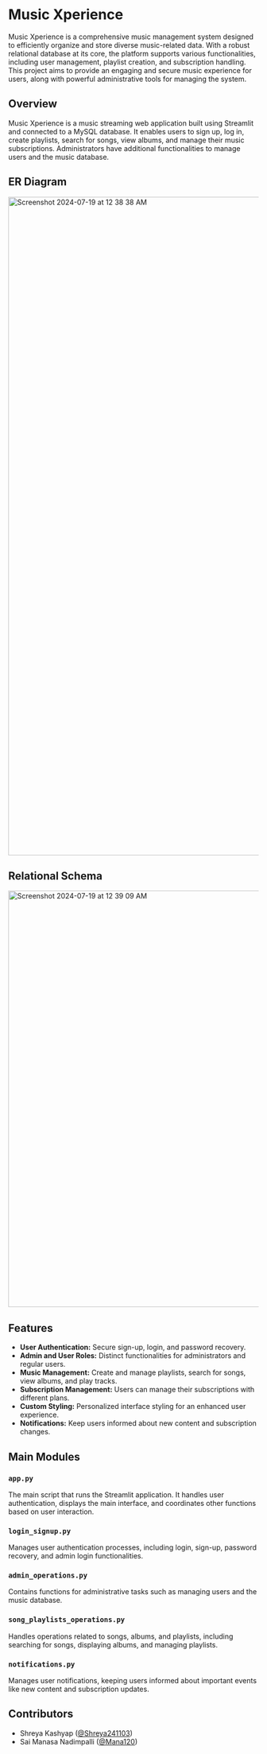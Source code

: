 # Music Xperience

Music Xperience is a comprehensive music management system designed to efficiently organize and store diverse music-related data. With a robust relational database at its core, the platform supports various functionalities, including user management, playlist creation, and subscription handling. This project aims to provide an engaging and secure music experience for users, along with powerful administrative tools for managing the system.

## Overview

Music Xperience is a music streaming web application built using Streamlit and connected to a MySQL database. It enables users to sign up, log in, create playlists, search for songs, view albums, and manage their music subscriptions. Administrators have additional functionalities to manage users and the music database.

## ER Diagram
<img width="1325" alt="Screenshot 2024-07-19 at 12 38 38 AM" src="https://github.com/user-attachments/assets/cb118d12-ee7a-40e2-af09-f53833a4aebd">

## Relational Schema
<img width="838" alt="Screenshot 2024-07-19 at 12 39 09 AM" src="https://github.com/user-attachments/assets/c9c9ebb2-4a01-4f10-bfa8-729ae817367f">

## Features

- **User Authentication:** Secure sign-up, login, and password recovery.
- **Admin and User Roles:** Distinct functionalities for administrators and regular users.
- **Music Management:** Create and manage playlists, search for songs, view albums, and play tracks.
- **Subscription Management:** Users can manage their subscriptions with different plans.
- **Custom Styling:** Personalized interface styling for an enhanced user experience.
- **Notifications:** Keep users informed about new content and subscription changes.

## Main Modules

### `app.py`

The main script that runs the Streamlit application. It handles user authentication, displays the main interface, and coordinates other functions based on user interaction.

### `login_signup.py`

Manages user authentication processes, including login, sign-up, password recovery, and admin login functionalities.

### `admin_operations.py`

Contains functions for administrative tasks such as managing users and the music database.

### `song_playlists_operations.py`

Handles operations related to songs, albums, and playlists, including searching for songs, displaying albums, and managing playlists.

### `notifications.py`

Manages user notifications, keeping users informed about important events like new content and subscription updates.

## Contributors
- Shreya Kashyap ([@Shreya241103](https://github.com/shreya241103))
- Sai Manasa Nadimpalli ([@Mana120](https://github.com/Mana120))
